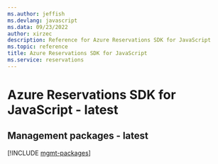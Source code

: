 ```yaml
---
ms.author: jeffish
ms.devlang: javascript
ms.data: 09/23/2022
author: xirzec
description: Reference for Azure Reservations SDK for JavaScript
ms.topic: reference
title: Azure Reservations SDK for JavaScript
ms.service: reservations
---
```

# Azure Reservations SDK for JavaScript - latest

## Management packages - latest
[!INCLUDE [mgmt-packages](reservations-mgmt-index.md)]